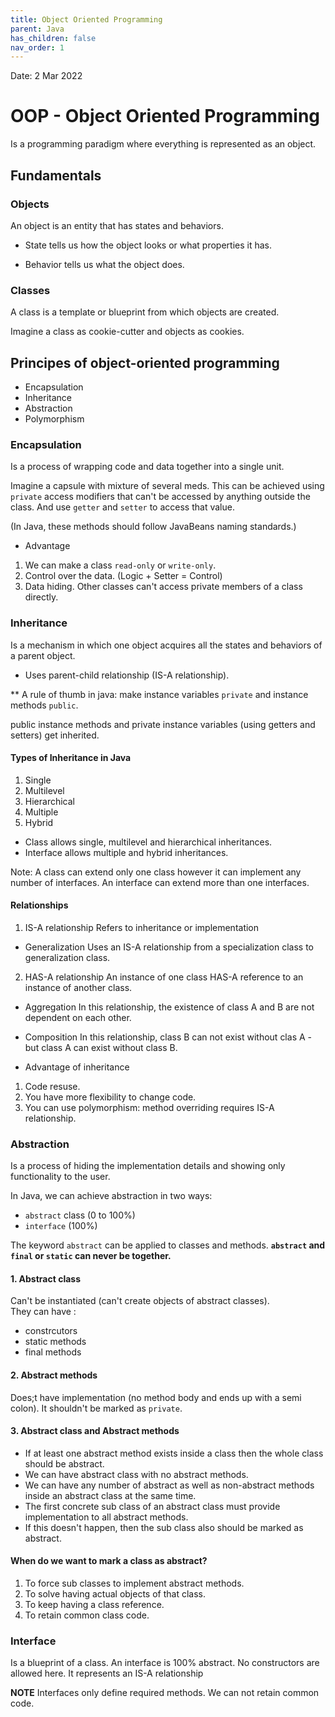 ```yaml
---
title: Object Oriented Programming
parent: Java
has_children: false
nav_order: 1
---
```

Date: 2 Mar 2022

# OOP - Object Oriented Programming
Is a programming paradigm where everything is represented as an object.

## Fundamentals
### Objects
An object is an entity that has states and behaviors.

* State tells us how the object looks or what properties it has.

* Behavior tells us what the object does.

### Classes
A class is a template or blueprint from which objects are created.

Imagine a class as cookie-cutter and objects as cookies.

## Principes of object-oriented programming
* Encapsulation
* Inheritance
* Abstraction
* Polymorphism

### Encapsulation
Is a process of wrapping code and data together into a single unit.

Imagine a capsule with mixture of several meds.
This can be achieved using `private` access modifiers that can't be accessed by anything outside the class.
And use `getter` and `setter` to access that value.

(In Java, these methods should follow JavaBeans naming standards.)

* Advantage
1. We can make a class `read-only` or `write-only`. 
2. Control over the data. (Logic + Setter = Control)
3. Data hiding. Other classes can't access private members of a class directly.

### Inheritance
Is a mechanism in which one object acquires all the states and behaviors of a parent object.
* Uses parent-child relationship (IS-A relationship).

** A rule of thumb in java: make instance variables `private` and instance methods `public`.

public instance methods and private instance variables (using getters and setters) get inherited.

#### Types of Inheritance in Java
1. Single
2. Multilevel
3. Hierarchical 
4. Multiple
5. Hybrid

* Class allows single, multilevel and hierarchical inheritances. 
* Interface allows multiple and hybrid inheritances.

Note: A class can extend only one class however it can implement any number of interfaces. An interface can extend more than one interfaces.

#### Relationships
1. IS-A relationship
Refers to inheritance or implementation

* Generalization
Uses an IS-A relationship from a specialization class to generalization class.

2. HAS-A relationship
An instance of one class HAS-A reference to an instance of another class.

* Aggregation
In this relationship, the existence of class A and B are not dependent on each other.

* Composition
In this relationship, class B can not exist without clas A - but class A can exist without class B.

* Advantage of inheritance
1. Code resuse.
2. You have more flexibility to change code.
3. You can use polymorphism: method overriding requires IS-A relationship.

### Abstraction
Is a process of hiding the implementation details and showing only functionality to the user.

In Java, we can achieve abstraction in two ways: 
* `abstract` class (0 to 100%)
* `interface` (100%)

The keyword `abstract` can be applied to classes and methods.
**`abstract` and `final` or `static` can never be together.**

#### 1. Abstract class
Can't be instantiated (can't create objects of abstract classes).  
They can have :
+ constrcutors
+ static methods
+ final methods

#### 2. Abstract methods
Does;t have implementation (no method body and ends up with a semi colon).
It shouldn't be marked as `private`.

#### 3. Abstract class and Abstract methods
* If at least one abstract method exists inside a class then the whole class should be abstract.
* We can have abstract class with no abstract methods.
* We can have any number of abstract as well as non-abstract methods inside an abstract class at the same time.
* The first concrete sub class of an abstract class must provide implementation to all abstract methods.
* If this doesn't happen, then the sub class also should be marked as abstract. 

#### When do we want to mark a class as abstract?
1. To force sub classes to implement abstract methods.
2. To solve having actual objects of that class.
3. To keep having a class reference.
4. To retain common class code.

### Interface
Is a blueprint of a class.
An interface is 100% abstract.
No constructors are allowed here. It represents an IS-A relationship

**NOTE** Interfaces only define required methods. We can not retain common code.

